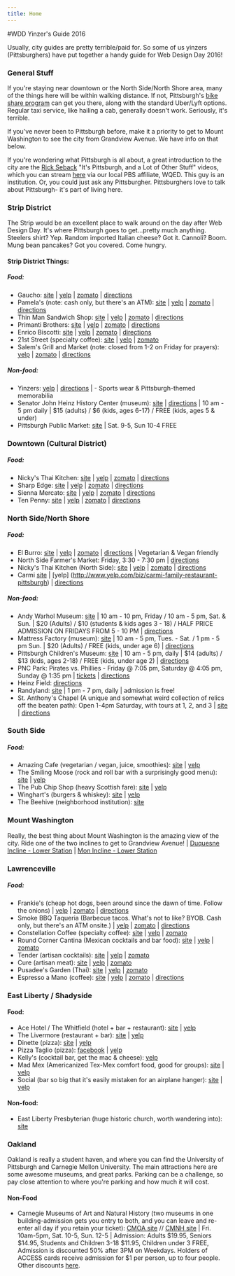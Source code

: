 ```yaml
---
title: Home
---
```

#WDD Yinzer's Guide 2016

Usually, city guides are pretty terrible/paid for. So some of us yinzers (Pittsburghers) have put together a handy guide for Web Design Day 2016!

### General Stuff

If you're staying near downtown or the North Side/North Shore area, many of the things here will be within walking distance. If not, Pittsburgh's [bike share program](https://healthyridepgh.com) can get you there, along with the standard Uber/Lyft options. Regular taxi service, like hailing a cab, generally doesn't work. Seriously, it's terrible.

If you've never been to Pittsburgh before, make it a priority to get to Mount Washington to see the city from Grandview Avenue. We have info on that below.

If you're wondering what Pittsburgh is all about, a great introduction to the city are the [Rick Seback](www.twitter.com/rickaroundhere) "It's Pittsburgh, and a Lot of Other Stuff" videos, which you can stream [here](http://www.wqed.org/tv/watch/?series=3) via our local PBS affiliate, WQED. This guy is an institution. Or, you could just ask any Pittsburgher. Pittsburghers love to talk about Pittsburgh- it's part of living here.

### Strip District
The Strip would be an excellent place to walk around on the day after Web Design Day. It's where Pittsburgh goes to get...pretty much anything. Steelers shirt? Yep. Random imported Italian cheese? Got it. Cannoli? Boom. Mung bean pancakes? Got you covered. Come hungry.

#### Strip District Things:
##### Food:
* Gaucho: [site](http://eatgaucho.com/) | [yelp](http://www.yelp.com/biz/gaucho-parrilla-argentina-pittsburgh) | [zomato](http://www.zomato.com/r/23/1729706/restaurant/Strip-District/Gaucho-Parrilla-Argentina-Pittsburgh) | [directions](https://goo.gl/maps/hE6XU)
* Pamela's (note: cash only, but there's an ATM): [site](http://www.pamelasdiner.com/) | [yelp](http://www.yelp.com/biz/pamelas-p-and-g-diner-pittsburgh) | [zomato](http://www.zomato.com/r/23/271273/restaurant/Strip-District/Pamelas-P-G-Diner-Pittsburgh) | [directions](https://goo.gl/maps/iY445)
* Thin Man Sandwich Shop: [site](http://thinmansandwichshop.com/) | [yelp](http://www.yelp.com/biz/thin-man-sandwich-shop-pittsburgh) | [zomato](http://www.zomato.com/r/23/1715847/restaurant/Strip-District/Thin-Man-Sandwich-Shop-Pittsburgh) | [directions](https://goo.gl/maps/euDPB)
* Primanti Brothers: [site](https://www.primantibros.com/) | [yelp](http://www.yelp.com/biz/primanti-brothers-pittsburgh) | [zomato](http://www.zomato.com/r/23/271431/restaurant/Strip-District/Primanti-Brothers-Pittsburgh) | [directions](https://goo.gl/maps/KbHFL)
* Enrico Biscotti: [site](http://www.enricobiscotti.com/) | [yelp](http://www.yelp.com/biz/the-enrico-biscotti-co-pittsburgh) | [zomato](http://www.zomato.com/r/23/270566/restaurant/Strip-District/Enrico-Biscotti-Pittsburgh) | [directions](https://goo.gl/maps/vcHjk)
* 21st Street (specialty coffee): [site](http://21streetcoffee.com/) | [yelp](http://www.yelp.com/biz/21st-street-coffee-and-tea-pittsburgh) | [zomato](http://www.zomato.com/r/23/334397/restaurant/Strip-District/21st-Street-Coffee-and-Tea-Pittsburgh)
* Salem's Grill and Market (note: closed from 1-2 on Friday for prayers):
 [yelp](http://www.yelp.com/biz/salems-market-and-grill-pittsburgh) |
 [zomato](http://www.zomato.com/r/23/1502578/restaurant/Strip-District/Salems-Market-Grill-Pittsburgh) |
 [directions](https://goo.gl/maps/XagDH)

##### Non-food:
* Yinzers: [yelp](http://www.yelp.com/biz/yinzers-pittsburgh) | [directions](https://goo.gl/maps/EDwRI) | - Sports wear & Pittsburgh-themed memorabilia
* Senator John Heinz History Center (museum): [site](http://www.heinzhistorycenter.org/) | [directions](https://goo.gl/maps/nGEJJ) | 10 am - 5 pm daily | $15 (adults) / $6 (kids, ages 6-17) / FREE (kids, ages 5 & under)
* Pittsburgh Public Market: [site](http://pittsburghpublicmarket.org/) | Sat. 9-5, Sun 10-4 FREE

### Downtown (Cultural District)
##### Food:
* Nicky's Thai Kitchen: [site](http://www.nickysthaikitchen.com/) | [yelp](http://www.yelp.com/biz/nickys-thai-kitchen-pittsburgh-4) | [zomato](https://www.zomato.com/pittsburgh/nickys-thai-kitchen-1-pittsburgh/maps) | [directions](https://goo.gl/maps/seogX)
* Sharp Edge: [site](http://sharpedgebeer.com/bistro-on-penn) | [yelp](http://www.yelp.com/biz/bistro-penn-pittsburgh-4) | [zomato](https://www.zomato.com/pittsburgh/the-sharp-edge-bistro-penn-pittsburgh/maps) | [directions](https://goo.gl/maps/bAXLo)
* Sienna Mercato: [site](http://www.siennapgh.com/mercato/) | [yelp](http://www.yelp.com/biz/sienna-mercato-pittsburgh) | [zomato](https://www.zomato.com/pittsburgh/emporio-a-meatball-joint-pittsburgh) | [directions](https://goo.gl/maps/odkPP)
* Ten Penny: [site](http://www.tenpennypgh.com/) | [yelp](http://www.yelp.com/biz/ten-penny-pittsburgh) | [zomato](https://www.zomato.com/pittsburgh/ten-penny-pittsburgh/menu) | [directions](https://goo.gl/maps/JJRbw)

### North Side/North Shore
##### Food:
* El Burro: [site](http://www.elburropgh.com/) | [yelp](http://www.yelp.com/biz/el-burro-pittsburgh) | [zomato](http://www.zomato.com/r/23/1712246/restaurant/North-Side/El-Burro-Comedor-Pittsburgh) | [directions](https://goo.gl/maps/Qz9Jx) | Vegetarian & Vegan friendly
* North Side Farmer's Market: Friday, 3:30 - 7:30 pm | [directions](https://goo.gl/maps/796GF)
* Nicky's Thai Kitchen (North Side): [site](http://www.nickysthaikitchen.com/) | [yelp](http://www.yelp.com/biz/nickys-thai-kitchen-pittsburgh) | [zomato](https://www.zomato.com/pittsburgh/nickys-thai-kitchen-pittsburgh) | [directions](https://goo.gl/maps/HRgzB)
* Carmi [site](http://www.carmirestaurant.com) | [yelp] (http://www.yelp.com/biz/carmi-family-restaurant-pittsburgh) | [directions](https://goo.gl/maps/GOSBh)

##### Non-food:
* Andy Warhol Museum: [site](http://www.warhol.org/) | 10 am - 10 pm, Friday / 10 am - 5 pm, Sat. & Sun. | $20 (Adults) / $10 (students & kids ages 3 - 18) / HALF PRICE ADMISSION ON FRIDAYS FROM 5 - 10 PM | [directions](https://goo.gl/maps/bIal0)
* Mattress Factory (museum): [site](http://www.mattress.org/) | 10 am - 5 pm, Tues. - Sat. / 1 pm - 5 pm Sun. | $20 (Adults) / FREE (kids, under age 6) | [directions](https://goo.gl/maps/I8VO4)
* Pittsburgh Children's Museum: [site](https://pittsburghkids.org/) | 10 am - 5 pm, daily | $14 (adults) / $13 (kids, ages 2-18) / FREE (kids, under age 2) | [directions](https://goo.gl/maps/5NPtf)
* PNC Park: Pirates vs. Phillies - Friday @ 7:05 pm, Saturday @ 4:05 pm, Sunday @ 1:35 pm | [tickets](http://pittsburgh.pirates.mlb.com/ticketing/index.jsp?c_id=pit) | [directions](https://goo.gl/maps/bKbAL)
* Heinz Field: [directions](https://goo.gl/maps/cyd1J)
* Randyland: [site](http://randy.land/) | 1 pm - 7 pm, daily | admission is free!
* St. Anthony's Chapel (A unique and somewhat weird collection of relics off the beaten path): Open 1-4pm Saturday, with tours at 1, 2, and 3 | [site](http://saintanthonyschapel.org/) | [directions](https://goo.gl/maps/8zWQG)

### South Side
##### Food:
* Amazing Cafe (vegetarian / vegan, juice, smoothies): [site](http://www.amazingyoga.net/cafe/) | [yelp](http://www.yelp.com/biz/amazing-cafe-pittsburgh)
* The Smiling Moose (rock and roll bar with a surprisingly good menu): [site](http://www.smiling-moose.com/) | [yelp](http://www.yelp.com/biz/the-smiling-moose-pittsburgh)
* The Pub Chip Shop (heavy Scottish fare): [site](http://thepubchipshop.com/) | [yelp](http://www.yelp.com/biz/the-pub-chip-shop-pittsburgh)
* Winghart's (burgers & whiskey): [site](http://www.winghartburgers.com/) | [yelp](http://www.yelp.com/biz/wingharts-burger-and-whiskey-bar-pittsburgh-2)
* The Beehive (neighborhood institution): [site](http://www.beehivebuzz.com/)

### Mount Washington
Really, the best thing about Mount Washington is the amazing view of the city. Ride one of the two inclines to get to Grandview Avenue! | [Duquesne Incline - Lower Station](https://goo.gl/maps/20JP7) | [Mon Incline - Lower Station](https://goo.gl/maps/NfqRJ)

### Lawrenceville
##### Food:
* Frankie's (cheap hot dogs, been around since the dawn of time. Follow the onions) | [yelp](http://www.yelp.com/biz/frankies-extra-long-pittsburgh) | [zomato](http://www.zomato.com/r/23/270638/restaurant/Lawrenceville/Frankies-Extra-Long-Pittsburgh) | [directions](https://goo.gl/maps/iYhMd)
* Smoke BBQ Taqueria (Barbecue tacos. What's not to like? BYOB. Cash only, but there's an ATM onsite.) | [yelp](http://www.yelp.com/biz/smoke-bbq-taqueria-pittsburgh) | [zomato](https://www.zomato.com/pittsburgh/smoke-bbq-taqueria-pittsburgh) | [directions](https://goo.gl/maps/C8Uk6)
* Constellation Coffee (specialty coffee): [site](http://www.constellationcoffeepgh.com/) | [yelp](http://www.yelp.com/biz/constellation-coffee-pittsburgh) | [zomato](http://www.zomato.com/r/23/1947665/restaurant/Bloomfield/Constellation-Coffee-Pittsburgh)
* Round Corner Cantina (Mexican cocktails and bar food): [site](http://roundcornercantina.com/) | [yelp](http://www.yelp.com/biz/round-corner-cantina-pittsburgh) | [zomato](http://www.zomato.com/r/23/1484044/restaurant/Lawrenceville/Round-Corner-Cantina-Pittsburgh)
* Tender (artisan cocktails): [site](http://tenderpgh.com/) | [yelp](http://www.yelp.com/biz/tender-bar-and-kitchen-pittsburgh-2) | [zomato](http://www.zomato.com/r/23/1739461/restaurant/Lawrenceville/Tender-Bar-Kitchen-Pittsburgh)
* Cure (artisan meat): [site](http://www.curepittsburgh.com/#welcome-to-cure) | [yelp](http://www.yelp.com/biz/cure-pittsburgh) | [zomato](http://www.zomato.com/r/23/1616797/restaurant/Lawrenceville/Cure-Pittsburgh)
* Pusadee's Garden (Thai): [site](http://www.pusadeesgarden.com/) | [yelp](http://www.yelp.com/biz/pusadees-garden-pittsburgh) | [zomato](http://www.zomato.com/r/23/1453809/restaurant/Lawrenceville/Pusadees-Garden-Pittsburgh)
* Espresso a Mano (coffee): [site](http://espressoamano.com/) |
[yelp](http://www.yelp.com/biz/espresso-a-mano-pittsburgh) |
[zomato](https://www.zomato.com/pittsburgh/espresso-a-mano-pittsburgh) |
[directions](https://goo.gl/maps/xpDCk)

### East Liberty / Shadyside

#### Food:
* Ace Hotel / The Whitfield (hotel + bar + restaurant): [site](https://www.acehotel.com/pittsburgh) | [yelp](http://www.yelp.com/biz/ace-hotel-pittsburgh-pittsburgh)
* The Livermore (restaurant + bar): [site](http://www.thelivermorepgh.com/) | [yelp](http://www.yelp.com/biz/the-livermore-pittsburgh)
* Dinette (pizza): [site](http://dinette-pgh.com/) | [yelp](http://www.yelp.com/biz/dinette-pittsburgh)
* Pizza Taglio (pizza): [facebook](https://www.facebook.com/tagliopgh/) | [yelp](http://www.yelp.com/biz/pizza-taglio-pittsburgh-2)
* Kelly's (cocktail bar, get the mac & cheese): [yelp](http://www.yelp.com/biz/kellys-bar-and-lounge-pittsburgh-2)
* Mad Mex (Americanized Tex-Mex comfort food, good for groups): [site](http://www.madmex.com/pittsburgh/shadyside) | [yelp](http://www.yelp.com/biz/mad-mex-shadyside-pittsburgh)
* Social (bar so big that it's easily mistaken for an airplane hanger): [site](http://www.bakerysocial.com/) | [yelp](http://www.yelp.com/biz/social-pittsburgh)

#### Non-food:
* East Liberty Presbyterian (huge historic church, worth wandering into): [site](http://cathedralofhope.org/)

### Oakland
Oakland is really a student haven, and where you can find the University of Pittsburgh and Carnegie Mellon University. The main attractions here are some awesome museums, and great parks. Parking can be a challenge, so pay close attention to where you're parking and how much it will cost.

#### Non-Food
* Carnegie Museums of Art and Natural History (two museums in one building-admission gets you entry to both, and you can leave and re-enter all day if you retain your ticket): [CMOA site](www.cmoa.org) // [CMNH site](www.http://www.carnegiemnh.org/) | Fri. 10am-5pm, Sat.  10-5, Sun. 12-5 | Admission: Adults $19.95, Seniors $14.95, Students and Children 3-18 $11.95, Children under 3 FREE, Admission is discounted 50% after 3PM on Weekdays. Holders of ACCESS cards receive admission for $1 per person, up to four people. Other discounts [here](http://www.cmoa.org/discounts/).
